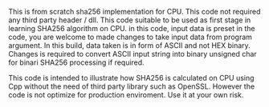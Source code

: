 This is from scratch sha256 implementation for CPU. This code not required any third party header / dll. This code suitable to be used as first stage in learning SHA256 algorithm on CPU. in this code, input data is preset in the code, you are welcome to made changes to take input data from program argument. In this build, data taken is in form of ASCII and not HEX binary. Changes is required to convert ASCII input string into binary unsigned char for binari SHA256 processing if required.

This code is intended to illustrate how SHA256 is calculated on CPU using Cpp without the need of third party library such as OpenSSL. However the code is not optimize for production enviroment. Use it at your own risk.
